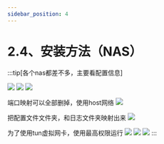 ```yaml
---
sidebar_position: 4
---
```


# 2.4、安装方法（NAS）

:::tip[各个nas都差不多，主要看配置信息]

![](./img/fnnas1.png)
![](./img/fnnas2.png)
![](./img/fnnas3.png)

端口映射可以全部删掉，使用host网络
![](./img/fnnas4.png)

把配置文件文件夹，和日志文件夹映射出来
![](./img/fnnas5.png)

为了使用tun虚拟网卡，使用最高权限运行
![](./img/fnnas6.png)
![](./img/fnnas7.png)
![](./img/fnnas8.png)
:::

